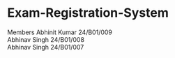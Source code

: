 # Exam-Registration-System

Members
Abhinit Kumar 24/B01/009 <br>
Abhinav Singh 24/B01/008 <br>
Abhinav Singh 24/B01/007
